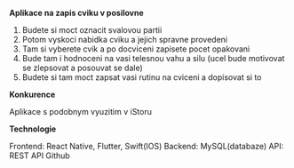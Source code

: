**Aplikace na zapis cviku v posilovne**

1. Budete si moct oznacit svalovou partii 
2. Potom vyskoci nabidka cviku a jejich spravne provedeni
3. Tam si vyberete cvik a po docviceni zapisete pocet opakovani
4. Bude tam i hodnoceni na vasi telesnou vahu a silu (ucel bude motivovat se zlepsovat a posouvat se dale)
5. Budete si tam moct zapsat vasi rutinu na cviceni a dopisovat si to


**Konkurence**

Aplikace s podobnym vyuzitim v iStoru

**Technologie**

Frontend: React Native, Flutter, Swift(IOS)
Backend: MySQL(databaze)
API: REST API
Github

